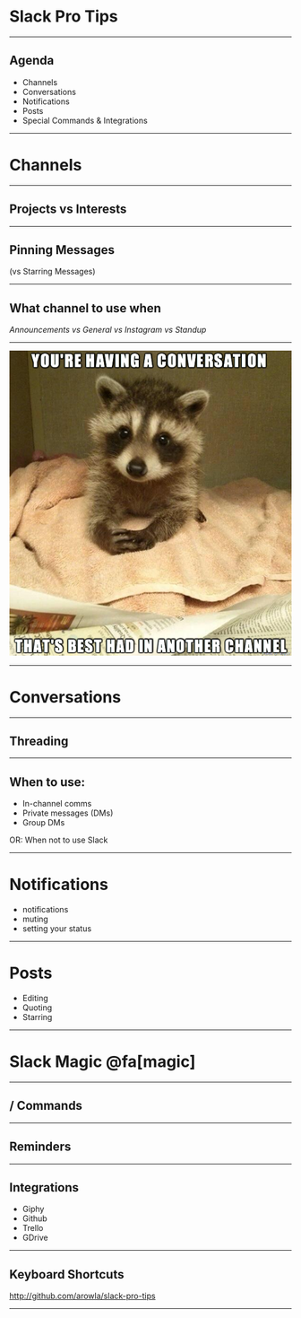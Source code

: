 # Slack Pro Tips

---

## Agenda

* Channels
* Conversations
* Notifications
* Posts
* Special Commands & Integrations

---

# Channels

---

## Projects vs Interests

---

## Pinning Messages

(vs Starring Messages)

---

## What channel to use when

_Announcements vs General vs Instagram vs Standup_

---

![](assets/img/Raccoon.jpg)

---

# Conversations

---

## Threading

---

## When to use:

- In-channel comms
- Private messages (DMs)
- Group DMs

OR: When not to use Slack

---

# Notifications

- notifications
- muting
- setting your status

--- 

# Posts
- Editing
- Quoting
- Starring

---

# Slack Magic @fa[magic]

---

## / Commands

---

## Reminders

---

## Integrations

- Giphy
- Github
- Trello
- GDrive

---

## Keyboard Shortcuts



http://github.com/arowla/slack-pro-tips

---
